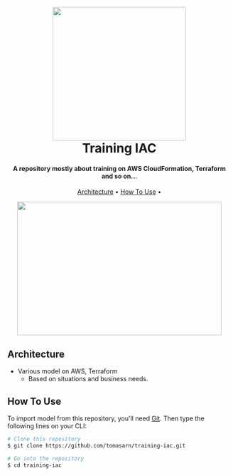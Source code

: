 
<h1 align="center">
  <br>
  <img src="https://res.cloudinary.com/techsnips/image/fetch/w_2000,f_auto,q_auto,c_fit/https://adamtheautomator.com/content/images/size/w2000/2019/07/using-infrastructure-as-code-and-aws-cloudformation-service---aws-1.png" width="300"></a>
  <br>
  Training IAC
  <br>
</h1>

<h4 align="center">A repository mostly about training on AWS CloudFormation, Terraform and so on...</h4>

<p align="center">
  <a href="#Architecture">Architecture</a> •
  <a href="#how-to-use">How To Use</a> •
</p>

<p align="center">
  <img width="460" height="300" src="https://media2.giphy.com/media/zRbLyfEKyaDV6/giphy.gif?cid=790b7611832037ab69352b323010cb9a348f06fe06b4d448&rid=giphy.gif">
</p>




## Architecture

* Various model on AWS, Terraform
  - Based on situations and business needs.


## How To Use

To import model from this repository, you'll need [Git](https://git-scm.com). Then type the following lines on your CLI:

```bash
# Clone this repository
$ git clone https://github.com/tomasarn/training-iac.git

# Go into the repository
$ cd training-iac

